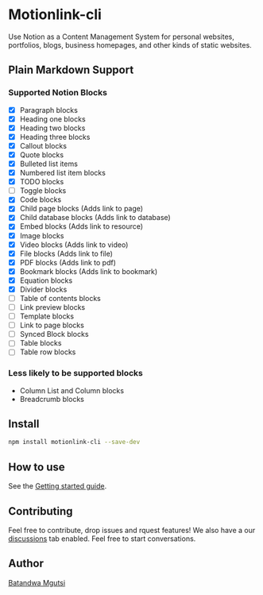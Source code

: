 # Motionlink-cli

Use Notion as a Content Management System for personal websites, portfolios, blogs, business homepages, and other kinds of static websites.

## Plain Markdown Support

### Supported Notion Blocks

- [x] Paragraph blocks
- [x] Heading one blocks
- [x] Heading two blocks
- [x] Heading three blocks
- [x] Callout blocks
- [x] Quote blocks
- [x] Bulleted list items
- [x] Numbered list item blocks
- [x] TODO blocks
- [ ] Toggle blocks
- [x] Code blocks
- [x] Child page blocks (Adds link to page)
- [x] Child database blocks (Adds link to database)
- [x] Embed blocks (Adds link to resource)
- [x] Image blocks
- [x] Video blocks (Adds link to video)
- [x] File blocks (Adds link to file)
- [x] PDF blocks (Adds link to pdf)
- [x] Bookmark blocks (Adds link to bookmark)
- [x] Equation blocks
- [x] Divider blocks
- [ ] Table of contents blocks
- [ ] Link preview blocks
- [ ] Template blocks
- [ ] Link to page blocks
- [ ] Synced Block blocks
- [ ] Table blocks
- [ ] Table row blocks

### Less likely to be supported blocks

- Column List and Column blocks
- Breadcrumb blocks

## Install

```bash
npm install motionlink-cli --save-dev
```

## How to use

See the [Getting started guide](https://motionlink.lytowl.com/docs/Getting%20started).

## Contributing

Feel free to contribute, drop issues and rquest features! We also have a our [discussions](https://github.com/oreal-solutions/motionlink-cli/discussions) tab enabled. Feel free to start conversations.

## Author

[Batandwa Mgutsi](https://github.com/bats64mgutsi)
